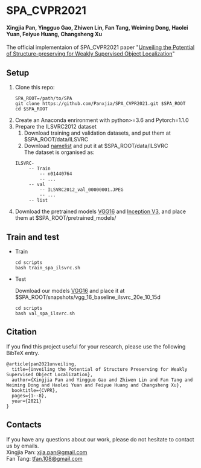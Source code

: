 # SPA_CVPR2021
#### Xingjia Pan, Yingguo Gao, Zhiwen Lin, Fan Tang, Weiming Dong, Haolei Yuan, Feiyue Huang, Changsheng Xu
The official implementaion of SPA_CVPR2021 paper "[Unveiling the Potential of Structure-preserving for Weakly Supervised Object Localization](https://arxiv.org/abs/2103.04523)"

## Setup
1. Clone this repo:
   ~~~
   SPA_ROOT=/path/to/SPA
   git clone https://github.com/Panxjia/SPA_CVPR2021.git $SPA_ROOT
   cd $SPA_ROOT
   ~~~
2. Create an Anaconda enrironment with python>=3.6 and Pytorch=1.1.0
3. Prepare the ILSVRC2012 dataset
   1. Download training and validation datasets, and put them at $SPA_ROOT/data/ILSVRC
   2. Download [namelist](https://drive.google.com/drive/folders/1MRay8zKYHQmYiPEEdRCaYmGAaSudgSMY?usp=sharing) and put it at $SPA_ROOT/data/ILSVRC  
   The dataset is organised as:
   ~~~
   ILSVRC-
        -- Train
            -- n01440764
            -- ...
        -- val
            -- ILSVRC2012_val_00000001.JPEG
            -- ...
        -- list
   ~~~
4. Download the pretrained models [VGG16](https://drive.google.com/file/d/1OC8apFl2YphcCQ_4TkLNn92NxyNSqWT8/view?usp=sharing) and [Inception V3](https://drive.google.com/file/d/1saaTAMh1O8uE3AL34h1wnH9mR8XFJky0/view?usp=sharing), and place them at $SPA_ROOT/pretrained_models/

## Train and test
- Train
    ~~~
    cd scripts
    bash train_spa_ilsvrc.sh
    ~~~
- Test
  
  Download our models [VGG16](https://drive.google.com/file/d/1Zs0uKmzkPz-zSanqAlxTUTZyENVE-RBl/view?usp=sharing) and place it at $SPA_ROOT/snapshots/vgg_16_baseline_ilsvrc_20e_10_15d
    ~~~
    cd scripts
    bash val_spa_ilsvrc.sh
    ~~~

## Citation

If you find this project useful for your research, please use the following BibTeX entry.
```
@article{pan2021unveiling,
  title={Unveiling the Potential of Structure Preserving for Weakly Supervised Object Localization},
  author={Xingjia Pan and Yingguo Gao and Zhiwen Lin and Fan Tang and Weiming Dong and Haolei Yuan and Feiyue Huang and Changsheng Xu},
  booktitle={CVPR},
  pages={1--8},
  year={2021}
}
```
## Contacts
If you have any questions about our work, please do not hesitate to contact us by emails.  
Xingjia Pan: xjia.pan@gmail.com  
Fan Tang: tfan.108@gmail.com

